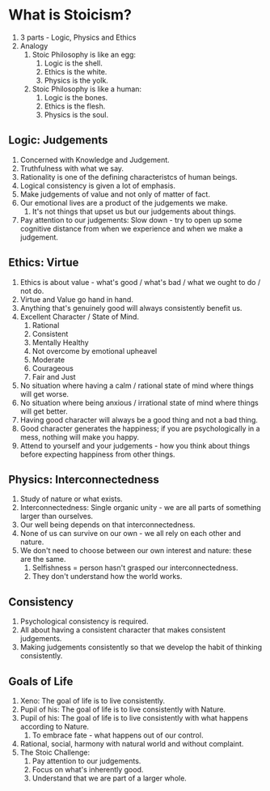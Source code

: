 # What is Stoicism?

1. 3 parts - Logic, Physics and Ethics
2. Analogy
    1. Stoic Philosophy is like an egg:
        1. Logic is the shell.
        2. Ethics is the white.
        3. Physics is the yolk.
    2. Stoic Philosophy is like a human:
        1. Logic is the bones.
        2. Ethics is the flesh.
        3. Physics is the soul.

## Logic: Judgements

1. Concerned with Knowledge and Judgement.
2. Truthfulness with what we say. 
3. Rationality is one of the defining characteristcs of human beings.
4. Logical consistency is given a lot of emphasis.
5. Make judgements of value and not only of matter of fact. 
6. Our emotional lives are a product of the judgements we make.
   1. It's not things that upset us but our judgements about things.
7. Pay attention to our judgements: Slow down - try to open up some cognitive distance from when we experience and when we make a judgement.

## Ethics: Virtue

1. Ethics is about value - what's good / what's bad / what we ought to do / not do.
2. Virtue and Value go hand in hand.
3. Anything that's genuinely good will always consistently benefit us.
4. Excellent Character / State of Mind.
   1. Rational
   2. Consistent
   3. Mentally Healthy
   4. Not overcome by emotional upheavel
   5. Moderate 
   6. Courageous 
   7. Fair and Just
5. No situation where having a calm / rational state of mind where things will get worse.
6. No situation where being anxious / irrational state of mind where things will get better.
7. Having good character will always be a good thing and not a bad thing.
8. Good character generates the happiness; if you are psychologically in a mess, nothing will make you happy.
9. Attend to yourself and your judgements - how you think about things before expecting happiness from other things.

## Physics: Interconnectedness

1. Study of nature or what exists.
2. Interconnectedness: Single organic unity - we are all parts of something larger than ourselves.
3. Our well being depends on that interconnectedness.
4. None of us can survive on our own - we all rely on each other and nature.
5. We don't need to choose between our own interest and nature: these are the same.
   1. Selfishness = person hasn't grasped our interconnectedness.
   2. They don't understand how the world works.

## Consistency
1. Psychological consistency is required.
2. All about having a consistent character that makes consistent judgements.
3. Making judgements consistently so that we develop the habit of thinking consistently.

##  Goals of Life
1. Xeno: The goal of life is to live consistently.
2. Pupil of his: The goal of life is to live consistently with Nature.
3. Pupil of his: The goal of life is to live consistently with what happens according to Nature.
   1. To embrace fate - what happens out of our control.
4. Rational, social, harmony with natural world and without complaint.
5. The Stoic Challenge:
   1. Pay attention to our judgements.
   2. Focus on what's inherently good.
   3. Understand that we are part of a larger whole.